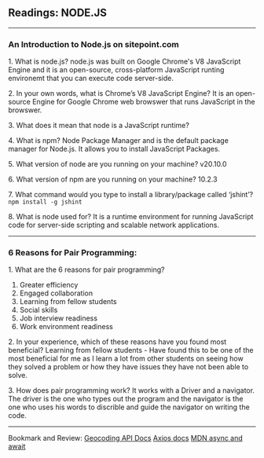 ## Readings: NODE.JS

---

### An Introduction to Node.js on sitepoint.com

1\. What is node.js?
node.js was built on Google Chrome's V8 JavaScript Engine and it is an open-source, cross-platform JavaScript runting environemt that you can execute code server-side. 

2\. In your own words, what is Chrome’s V8 JavaScript Engine?
It is an open-source Engine for Google Chrome web browswer that runs JavaScript in the browswer.  

3\. What does it mean that node is a JavaScript runtime?

4\. What is npm?
Node Package Manager and is the default package manager for Node.js. It allows you to install JavaScript Packages.  

5\. What version of node are you running on your machine?
v20.10.0

6\. What version of npm are you running on your machine?
10.2.3

7\. What command would you type to install a library/package called ‘jshint’?
`npm install -g jshint`

8\. What is node used for?
It is a runtime environment for running JavaScript code for server-side scripting and scalable network applications. 



---

### 6 Reasons for Pair Programming:

1\. What are the 6 reasons for pair programming?

1. Greater efficiency
1. Engaged collaboration
1. Learning from fellow students
1. Social skills
1. Job interview readiness
1. Work environment readiness

2\. In your experience, which of these reasons have you found most beneficial?
Learning from fellow students - Have found this to be one of the most beneficial for me as I learn a lot from other students on seeing how they solved a problem or how they have issues they have not been able to solve. 

3\. How does pair programming work?
It works with a Driver and a navigator. The driver is the one who types out the program and the navigator is the one who uses his words to discrible and guide the navigator on writing the code. 

---

Bookmark and Review:
[Geocoding API Docs](https://locationiq.com/)
[Axios docs](https://www.npmjs.com/package/axios)
[MDN async and await](https://developer.mozilla.org/en-US/docs/Learn/JavaScript/Asynchronous/Promises)